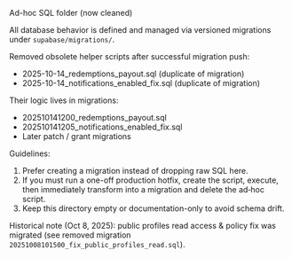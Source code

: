 Ad-hoc SQL folder (now cleaned)

All database behavior is defined and managed via versioned migrations under `supabase/migrations/`.

Removed obsolete helper scripts after successful migration push:
- 2025-10-14_redemptions_payout.sql (duplicate of migration)
- 2025-10-14_notifications_enabled_fix.sql (duplicate of migration)


Their logic lives in migrations:
- 202510141200_redemptions_payout.sql
- 202510141205_notifications_enabled_fix.sql
- Later patch / grant migrations

Guidelines:
1. Prefer creating a migration instead of dropping raw SQL here.
2. If you must run a one-off production hotfix, create the script, execute, then immediately transform into a migration and delete the ad‑hoc script.
3. Keep this directory empty or documentation-only to avoid schema drift.

Historical note (Oct 8, 2025): public profiles read access & policy fix was migrated (see removed migration `20251008101500_fix_public_profiles_read.sql`).
